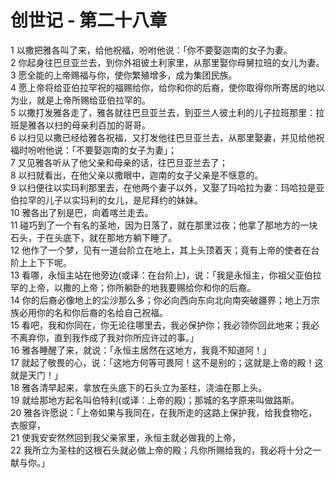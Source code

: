 # 创世记 - 第二十八章
  
 1 以撒把雅各叫了来，给他祝福，吩咐他说：「你不要娶迦南的女子为妻。  
 2 你起身往巴旦亚兰去，到你外祖彼土利家里，从那里娶你母舅拉班的女儿为妻。  
 3 愿全能的上帝赐福与你，使你繁殖增多，成为集团民族。  
 4 愿上帝将给亚伯拉罕祝的福赐给你，给你和你的后裔，使你取得你所寄居的地以为业，就是上帝所赐给亚伯拉罕的。  
 5 以撒打发雅各走了，雅各就往巴旦亚兰去，到亚兰人彼土利的儿子拉班那里：拉班是雅各以扫的母亲利百加的哥哥。  
 6 以扫见以撒已经给雅各祝福，又打发他往巴旦亚兰去，从那里娶妻，并见给他祝福时吩咐他说：「不要娶迦南的女子为妻」；  
 7 又见雅各听从了他父亲和母亲的话，往巴旦亚兰去了；  
 8 以扫就看出，在他父亲以撒眼中，迦南的女子父亲是不惬意的。  
 9 以扫便往以实玛利那里去，在他两个妻子以外，又娶了玛哈拉为妻：玛哈拉是亚伯拉罕的儿子以实玛利的女儿，是尼拜约的妹妹。  
 10 雅各出了别是巴，向着喀兰走去。  
 11 碰巧到了一个有名的圣地，因为日落了，就在那里过夜；他拿了那地方的一块石头，于在头底下，就在那地方躺下睡了。  
 12 他作了一个梦，见有一道台阶立在地上，其上头顶着天；竟有上帝的使者在台阶上上下下呢。  
 13 看哪，永恒主站在他旁边(或译：在台阶上)，说：「我是永恒主，你祖父亚伯拉罕的上帝，以撒的上帝；你所躺卧的地我要赐给你和你的后裔。  
 14 你的后裔必像地上的尘沙那么多；你必向西向东向北向南突破疆界；地上万宗族必用你的名和你后裔的名给自己祝福。  
 15 看吧，我和你同在，你无论往哪里去，我必保护你；我必领你回此地来；我必不离弃你，直到我作成了我对你所应许过的事。」  
 16 雅各睡醒了来，就说：「永恒主居然在这地方，我竟不知道阿！」  
 17 就起了敬畏的心，说：「这地方何等可畏阿！这不是别的；这就是上帝的殿！这就是天门！」  
 18 雅各清早起来，拿放在头底下的石头立为圣柱，浇油在那上头。  
 19 就给那地方起名叫伯特利(或译：上帝的殿)；那城的名字原来叫做路斯。  
 20 雅各许愿说：「上帝如果与我同在，在我所走的这路上保护我，给我食物吃，衣服穿，  
 21 使我安安然然回到我父亲家里，永恒主就必做我的上帝，  
 22 我所立为圣柱的这根石头就必做上帝的殿；凡你所赐给我的，我必将十分之一献与你。」